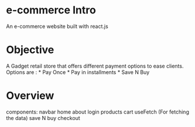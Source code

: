 # e-commerce Intro
An e-commerce website built with react.js

# Objective
A Gadget retail store that offers different payment options to ease clients. Options are : 
    * Pay Once
    * Pay in installments
    * Save N Buy 

# Overview
components:
    navbar
    home
    about
    login
    products
    cart
    useFetch (For fetching the data)
    save N buy
    checkout
